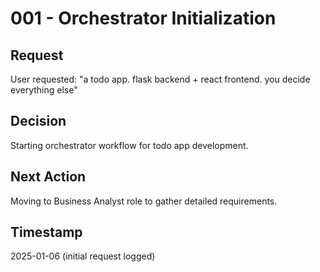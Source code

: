 # 001 - Orchestrator Initialization

## Request
User requested: "a todo app. flask backend + react frontend. you decide everything else"

## Decision
Starting orchestrator workflow for todo app development.

## Next Action
Moving to Business Analyst role to gather detailed requirements.

## Timestamp
2025-01-06 (initial request logged)
